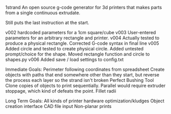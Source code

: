 

 1strand
An open source g-code generator for 3d printers that makes parts from a single continuous extrudate.

Still puts the last instruction at the start.

v002 hardcoded parameters for a 1cm square/cube
v003 User-entered parameters for an arbitrary rectangle and printer.
v004 Actually tested to produce a physical rectangle.  Corrected G-code syntax in final line
v005 Added circle and tested to create physical circle.  Added untested prompt/choice for the shape.  Moved rectangle function and circle to shapes.py
v006 Added save / load settings to config.txt

Immediate Goals:
Perimeter following coordinates from spreadsheet
Create objects with paths that end somewhere other than they start, but reverse the process each layer so the strand isn't broken
Perfect Bushing Tool
Clone copies of objects to print sequentially.  Parallel would require extruder stoppage, which kind of defeats the point.
Fillet radii

Long Term Goals:
All kinds of printer hardware optimization/kludges
Object creation interface
CAD file input
Non-planar prints
